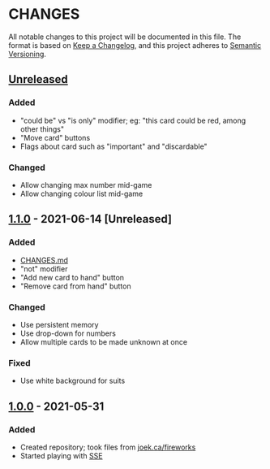 # CHANGES

All notable changes to this project will be documented in this file. The format is based on [Keep a Changelog](https://keepachangelog.com/en/1.0.0/), and this project adheres to [Semantic Versioning](https://semver.org/spec/v2.0.0.html).

## [Unreleased]
### Added
+ "could be" vs "is only" modifier; eg: "this card could be red, among other things"
+ "Move card" buttons
+ Flags about card such as "important" and "discardable"

### Changed
+ Allow changing max number mid-game
+ Allow changing colour list mid-game

## [1.1.0] - 2021-06-14 \[Unreleased]
### Added
+ [CHANGES.md](./CHANGES.md)
+ "not" modifier
+ "Add new card to hand" button
+ "Remove card from hand" button

### Changed
+ Use persistent memory
+ Use drop-down for numbers
+ Allow multiple cards to be made unknown at once

### Fixed
+ Use white background for suits

## [1.0.0] - 2021-05-31
### Added
+ Created repository; took files from [joek.ca/fireworks](https://web.archive.org/web/20210614133328/https://joekoop.com/fireworks)
+ Started playing with [SSE](https://developer.mozilla.org/en-US/docs/Web/API/Server-sent_events)

[Unreleased]: https://github.com/jkoop/fireworks/compare/v1.0.0...HEAD
[1.1.0]: https://github.com/jkoop/fireworks/compare/v1.0.0...v1.1.0
[1.0.0]: https://github.com/jkoop/fireworks/releases/tag/v1.0.0
